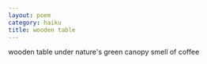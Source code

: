 ```yaml
---
layout: poem
category: haiku
title: wooden table
---
```

wooden table
under nature's green canopy
smell of coffee
